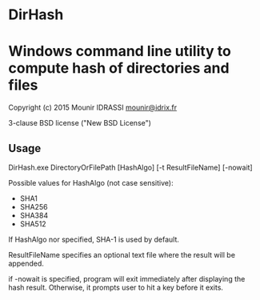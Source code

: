 # DirHash
Windows command line utility to compute hash of directories and files
=====================================================================

Copyright (c) 2015 Mounir IDRASSI
mounir@idrix.fr

3-clause BSD license ("New BSD License")

Usage
------------

DirHash.exe DirectoryOrFilePath [HashAlgo] [-t ResultFileName] [-nowait]

Possible values for HashAlgo (not case sensitive):
- SHA1
- SHA256
- SHA384
- SHA512

If HashAlgo nor specified, SHA-1 is used by default.

ResultFileName specifies an optional text file where the result will be appended.

if -nowait is specified, program will exit immediately after displaying the hash result. Otherwise, it prompts user to hit a key before it exits.